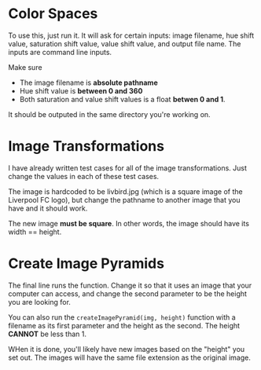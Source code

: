# Color Spaces
To use this, just run it. It will ask for certain inputs: image filename, hue shift value, saturation shift value, value shift value, and output file name. The inputs are command line inputs.

Make sure
- The image filename is **absolute pathname**
- Hue shift value is **between 0 and 360**
- Both saturation and value shift values is a float **betwen 0 and 1**.

It should be outputed in the same directory you're working on.

# Image Transformations
I have already written test cases for all of the image transformations. Just change the values in each of these test cases.

The image is hardcoded to be livbird.jpg (which is a square image of the Liverpool FC logo), but change the pathname to another image that you have and it should work.

The new image **must be square**. In other words, the image should have its width == height.

# Create Image Pyramids
The final line runs the function. Change it so that it uses an image that your computer can access, and change the second parameter to be the height you are looking for.

You can also run the `createImagePyramid(img, height)` function with a filename as its first parameter and the height as the second. The height **CANNOT** be less than 1.

WHen it is done, you'll likely have new images based on the "height" you set out. The images will have the same file extension as the original image.